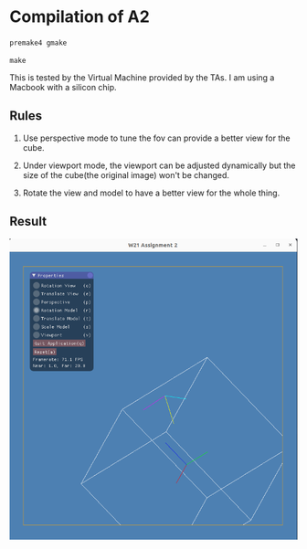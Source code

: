 # Compilation of A2

`premake4 gmake`

`make`

This is tested by the Virtual Machine provided by the TAs. I am using a Macbook with a silicon chip.

## Rules
1. Use perspective mode to tune the fov can provide a better view for the cube.

2. Under viewport mode, the viewport can be adjusted dynamically but the size of the cube(the original image) won't be changed.

3. Rotate the view and model to have a better view for the whole thing.

## Result
![Screenshot](./screenshot.png "The screenshot of the app")